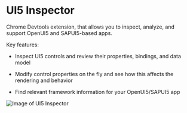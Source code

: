 # UI5 Inspector

Chrome Devtools extension, that allows you to inspect, analyze, and support OpenUI5 and SAPUI5-based apps.

Key features:

- Inspect UI5 controls and review their properties, bindings, and data model

- Modify control properties on the fly and see how this affects the rendering and behavior

- Find relevant framework information for your OpenUI5/SAPUI5 app

![Image of UI5 Inspector](/images/portfolio/ui5-inspector/full-size.jpg)
